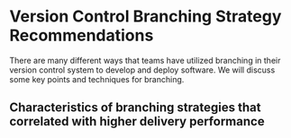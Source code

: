 # Version Control Branching Strategy Recommendations

There are many different ways that teams have utilized branching in their version control system to develop and deploy software. We will discuss some key points and techniques for branching.

## Characteristics of branching strategies that correlated with higher delivery performance 
